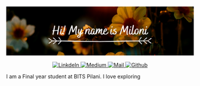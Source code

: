 
![](https://github.com/milonimittal/milonimittal/blob/master/images/cover.png)

<p align="center">
  <a href="https://www.linkedin.com/in/miloni-mittal-225779149/">
    <img alt="LinkdeIn" width="30px" src="https://cdn.jsdelivr.net/npm/simple-icons@v3/icons/linkedin.svg" />
  </a>
  <a href="https://medium.com/@milonimittal">
    <img alt="Medium" width="30px" src="https://cdn.jsdelivr.net/npm/simple-icons@v3/icons/medium.svg"/>
  </a>
  <a href="mailto:miloni.mittal@gmail.com">
    <img alt="Mail" width="30px" src="https://cdn.jsdelivr.net/npm/simple-icons@3.2.0/icons/mail-dot-ru.svg"/>
  </a>
  <a href="https://github.com/milonimittal">
    <img alt="Github" width="30px" src="https://cdn.jsdelivr.net/npm/simple-icons@3.2.0/icons/github.svg"/>
  </a>
</p>

<p>
  I am a Final year student at BITS Pilani. I love exploring 
</p>

<!--
**milonimittal/milonimittal** is a ✨ _special_ ✨ repository because its `README.md` (this file) appears on your GitHub profile.

Here are some ideas to get you started:

- 🔭 I’m currently working on ...
- 🌱 I’m currently learning ...
- 👯 I’m looking to collaborate on ...
- 🤔 I’m looking for help with ...
- 💬 Ask me about ...
- 📫 How to reach me: ...
- 😄 Pronouns: ...
- ⚡ Fun fact: ...
-->
